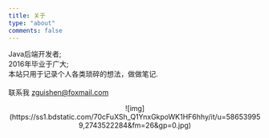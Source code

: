 ```yaml
---
title: 关于
type: "about"
comments: false
---
```


Java后端开发者;<br>2016年毕业于广大;<br>本站只用于记录个人各类琐碎的想法，做做笔记.<br><br>联系我 <a style="text-decoration:none;" href="mailto:zguishen@foxmail.com">zguishen@foxmail.com</a>
<div style="text-align: center;">
![img](https://ss1.bdstatic.com/70cFuXSh_Q1YnxGkpoWK1HF6hhy/it/u=586539959,2743522284&fm=26&gp=0.jpg)
</div>